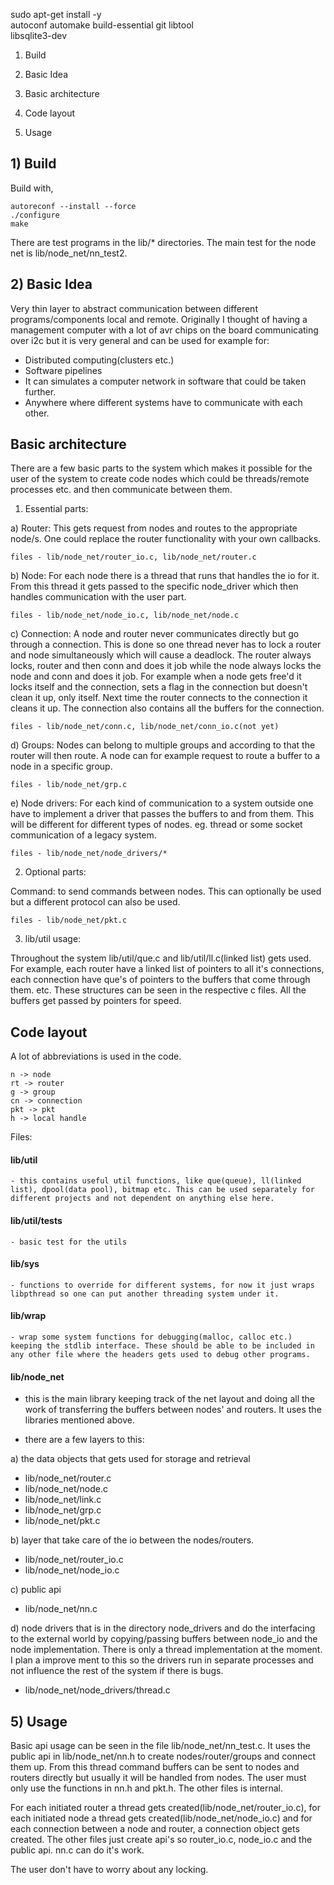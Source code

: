 
sudo apt-get install -y \
  autoconf automake build-essential git libtool \
    libsqlite3-dev

1) Build

2) Basic Idea

3) Basic architecture

4) Code layout

5) Usage


## 1) Build

Build with,

    autoreconf --install --force
    ./configure
    make

There are test programs in the lib/* directories. The main test for the node
net is lib/node_net/nn_test2.


## 2) Basic Idea

Very thin layer to abstract communication between different programs/components
local and remote. Originally I thought of having a management computer with a
lot of avr chips on the board communicating over i2c but it is very general and
can be used for example for:

- Distributed computing(clusters etc.)
- Software pipelines
- It can simulates a computer network in software that could be taken
further.
- Anywhere where different systems have to communicate with each other.


## Basic architecture

There are a few basic parts to the system which makes it possible
for the user of the system to create code nodes which could be
threads/remote processes etc. and then communicate between them.

1) Essential parts:

a) Router: This gets request from nodes and routes to the appropriate
node/s. One could replace the router functionality with your own
callbacks.

    files - lib/node_net/router_io.c, lib/node_net/router.c


b) Node: For each node there is a thread that runs that handles the io for
it.  From this thread it gets passed to the specific node_driver which
then handles communication with the user part.

    files - lib/node_net/node_io.c, lib/node_net/node.c


c) Connection: A node and router never communicates directly but go
through a connection.  This is done so one thread never has to lock a
router and node simultaneously which will cause a deadlock. The router
always locks, router and then conn and does it job while the node always
locks the node and conn and does it job.  For example when a node gets
free'd it locks itself and the connection, sets a flag in the connection
but doesn't clean it up, only itself. Next time the router connects to the
connection it cleans it up.  The connection also contains all the buffers
for the connection.

    files - lib/node_net/conn.c, lib/node_net/conn_io.c(not yet)


d) Groups: Nodes can belong to multiple groups and according to that the
router will then route. A node can for example request to route a buffer
to a node in a specific group.

    files - lib/node_net/grp.c


e) Node drivers: For each kind of communication to a system outside
one have to implement a driver that passes the buffers to and from
them. This will be different for different types of nodes. eg. thread or
some socket communication of a legacy system.

    files - lib/node_net/node_drivers/*

2) Optional parts:

Command: to send commands between nodes. This can optionally be used
but a different protocol can also be used.

    files - lib/node_net/pkt.c

3) lib/util usage:

Throughout the system lib/util/que.c and lib/util/ll.c(linked list) gets
used.  For example, each router have a linked list of pointers to all it's
connections,  each connection have que's of pointers to the buffers that
come through them.  etc. These structures can be seen in the respective
c files. All the buffers get passed by pointers for speed.


## Code layout

A lot of abbreviations is used in the code.

    n -> node
    rt -> router
    g -> group
    cn -> connection
    pkt -> pkt
    h -> local handle


Files:

#### lib/util

    - this contains useful util functions, like que(queue), ll(linked
    list), dpool(data pool), bitmap etc. This can be used separately for
    different projects and not dependent on anything else here.

#### lib/util/tests

    - basic test for the utils

#### lib/sys

    - functions to override for different systems, for now it just wraps
    libpthread so one can put another threading system under it.

#### lib/wrap

    - wrap some system functions for debugging(malloc, calloc etc.)
    keeping the stdlib interface. These should be able to be included in
    any other file where the headers gets used to debug other programs.

#### lib/node_net

- this is the main library keeping track of the net layout and doing
all the work of transferring the buffers between nodes' and routers.
It uses the libraries mentioned above.

- there are a few layers to this:

a) the data objects that gets used for storage and retrieval

- lib/node_net/router.c
- lib/node_net/node.c
- lib/node_net/link.c
- lib/node_net/grp.c
- lib/node_net/pkt.c

b) layer that take care of the io between the nodes/routers.

- lib/node_net/router_io.c
- lib/node_net/node_io.c

c) public api

- lib/node_net/nn.c

d) node drivers that is in the directory node_drivers and do the
interfacing to the external world by copying/passing buffers between
node_io and the node implementation. There is only a thread
implementation at the moment. I plan a improve ment to this so 
the drivers run in separate processes and not influence the rest
of the system if there is bugs.

- lib/node_net/node_drivers/thread.c


## 5) Usage

Basic api usage can be seen in the file lib/node_net/nn_test.c. It uses the
public api in lib/node_net/nn.h to create nodes/router/groups and connect them
up.  From this thread command buffers can be sent to nodes and routers directly
but usually it will be handled from nodes. The user must only use the functions
in nn.h and pkt.h. The other files is internal.

For each initiated router a thread gets created(lib/node_net/router_io.c), for
each initiated node a thread gets created(lib/node_net/node_io.c) and for each
connection between a node and router, a connection object gets created. The
other files just create api's so router_io.c, node_io.c and the public api. nn.c
can do it's work.

The user don't have to worry about any locking.


